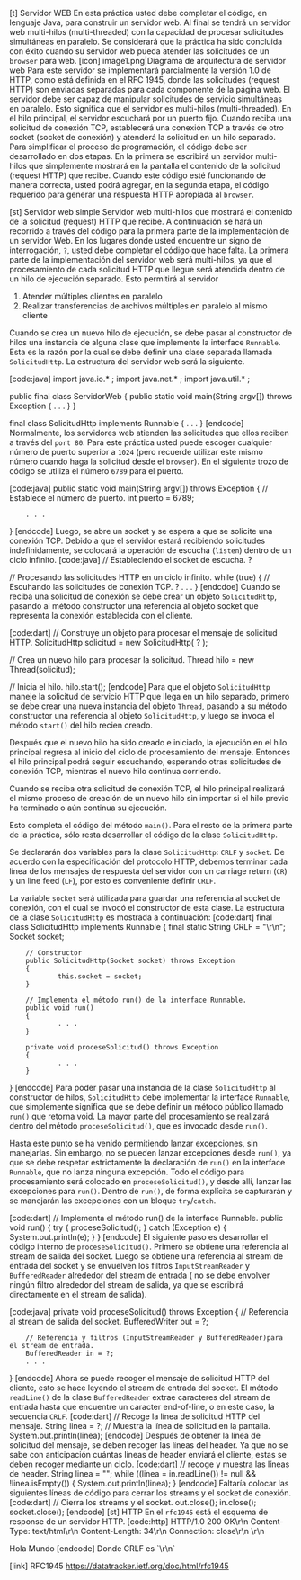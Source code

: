 
[t] Servidor WEB
En esta práctica usted debe completar el código, en lenguaje Java, para construir un servidor web. Al final se tendrá un servidor web multi-hilos (multi-threaded) con la capacidad de procesar solicitudes simultáneas en paralelo. Se considerará que la práctica ha sido concluida con éxito cuando su servidor web pueda atender las solicitudes de un `browser` para web.
[icon] image1.png|Diagrama de arquitectura de servidor web
Para este servidor se implementará parcialmente la versión 1.0 de HTTP, como está definida en el RFC 1945, donde las solicitudes (request HTTP) son enviadas separadas para cada componente de la página web. El servidor debe ser capaz de manipular solicitudes de servicio simultáneas en paralelo. Esto significa que el servidor es multi-hilos (multi-threaded). En el hilo principal, el servidor escuchará por un puerto fijo. Cuando reciba una solicitud de conexión TCP, establecerá una conexión TCP a través de otro socket (socket de conexión) y atenderá la solicitud en un hilo separado. Para simplificar el proceso de programación, el código debe ser desarrollado en dos etapas. En la primera se escribirá un servidor multi-hilos que simplemente mostrará en la pantalla el contenido de la solicitud (request HTTP) que recibe. Cuando este código esté funcionando de manera correcta, usted podrá agregar, en la segunda etapa, el código requerido para generar una respuesta HTTP apropiada al `browser`.

[st] Servidor web simple
Servidor web multi-hilos que mostrará el contenido de la solicitud (request) HTTP que recibe. A continuación se hará un recorrido a través del código para la primera parte de la  implementación de un servidor Web. En los lugares donde usted encuentre un signo de interrogación, `?`, usted debe completar el código que hace falta.
La primera parte de la implementación del servidor web será multi-hilos, ya que el procesamiento de cada solicitud HTTP que llegue será atendida dentro de un hilo de ejecución separado. Esto permitirá al servidor
1. Atender múltiples clientes en paralelo
2. Realizar transferencias de archivos múltiples en paralelo al mismo cliente

Cuando se crea un nuevo hilo de ejecución, se debe pasar al constructor de hilos una instancia de alguna clase que implemente la interface `Runnable`. Esta es la razón por la cual se debe definir una clase separada llamada `SolicitudHttp`. La estructura del servidor web será la siguiente.

[code:java]
import java.io.* ;
import java.net.* ;
import java.util.* ;

public final class ServidorWeb {
        public static void main(String argv[]) throws Exception {
                . . .
        }
}

final class SolicitudHttp implements Runnable {
        . . .
}
[endcode]
Normalmente, los servidores web atienden las solicitudes que ellos reciben a través del `port 80`. Para este práctica usted puede escoger cualquier número de puerto superior a `1024` (pero recuerde utilizar este mismo número cuando haga la solicitud desde el `browser`). En el siguiente trozo de código se utiliza el número `6789` para el puerto.

[code:java]
public static void main(String argv[]) throws Exception {
        // Establece el número de puerto.
        int puerto = 6789;

        . . .
}
[endcode]
Luego, se abre un socket y se espera a que se solicite una conexión TCP. Debido a que el servidor estará recibiendo solicitudes indefinidamente, se colocará la operación de escucha (`listen`) dentro de un ciclo infinito. 
[code:java]
// Estableciendo el socket de escucha.
?

// Procesando las solicitudes HTTP en un ciclo infinito.
while (true) {
        // Escuhando las solicitudes de conexión TCP.
        ?
        . . .
}
[endcdoe]
Cuando se reciba una solicitud de conexión se debe crear un objeto `SolicitudHttp`, pasando al método constructor una referencia al objeto socket que representa la conexión establecida con el cliente.

[code:dart]
// Construye un objeto para procesar el mensaje de solicitud HTTP.
SolicitudHttp solicitud = new SolicitudHttp( ? );

// Crea un nuevo hilo para procesar la solicitud.
Thread hilo = new Thread(solicitud);

// Inicia el hilo.
hilo.start();
[endcode]
Para que el objeto `SolicitudHttp` maneje la solicitud de servicio HTTP que llega en un hilo separado, primero se debe crear una nueva instancia del objeto `Thread`, pasando a su método constructor una referencia al objeto `SolicitudHttp`, y luego se invoca el método `start()` del hilo recien creado.

Después que el nuevo hilo ha sido creado e iniciado, la ejecución en el hilo principal regresa al inicio del ciclo de procesamiento del mensaje. Entonces el hilo principal podrá seguir escuchando, esperando otras solicitudes de conexión TCP, mientras el nuevo hilo continua corriendo. 

Cuando se reciba otra solicitud de conexión TCP, el hilo principal realizará el mismo proceso de creación de un nuevo hilo sin importar si el hilo previo ha terminado o aún continua su ejecución.

Esto completa el código del método `main()`. Para el resto de la primera parte de la práctica, sólo resta desarrollar el código de la clase `SolicitudHttp`.

Se declararán dos variables para la clase `SolicitudHttp`: `CRLF` y `socket`. De acuerdo con la especificación del protocolo HTTP, debemos terminar cada línea de los mensajes de respuesta del servidor con un carriage return (`CR`) y un line feed (`LF`), por esto es conveniente definir `CRLF`. 

La variable `socket` será utilizada para guardar una referencia al socket de conexión, con el cual se invocó el constructor de esta clase. La estructura de la clase `SolicitudHttp` es mostrada a continuación:
[code:dart]
final class SolicitudHttp implements Runnable {
        final static String CRLF = "\r\n";
        Socket socket;

        // Constructor
        public SolicitudHttp(Socket socket) throws Exception 
        {
                this.socket = socket;
        }

        // Implementa el método run() de la interface Runnable.
        public void run()
        {
                . . .
        }

        private void proceseSolicitud() throws Exception
        {
                . . .
        }
}
[endcode]
Para poder pasar una instancia de la clase `SolicitudHttp` al constructor de hilos, `SolicitudHttp` debe implementar la interface `Runnable`, que simplemente significa que se debe definir un método público llamado `run()` que retorna void. La mayor parte del procesamiento se realizará dentro del método `proceseSolicitud()`, que es invocado desde `run()`.

Hasta este punto se ha venido permitiendo lanzar excepciones, sin manejarlas. Sin embargo, no se pueden lanzar excepciones desde `run()`, ya que se debe respetar estrictamente la declaración de `run()` en la interface `Runnable`, que no lanza ninguna excepción. Todo el código para procesamiento será colocado en `proceseSolicitud()`, y desde allí, lanzar las excepciones para `run()`. Dentro de `run()`, de forma explícita se capturarán y se manejarán las excepciones con un bloque `try`/`catch`.

[code:dart]
// Implementa el método run() de la interface Runnable.
public void run() {
        try {
                proceseSolicitud();
        } catch (Exception e) {
                System.out.println(e);
        }
}
[endcode]
El siguiente paso es desarrollar el código interno de `proceseSolicitud()`. Primero se obtiene una referencia al stream de salida del socket. Luego se obtiene una referencia al stream de entrada del socket y se envuelven los filtros `InputStreamReader` y `BufferedReader` alrededor del stream de entrada ( no se debe envolver ningún filtro alrededor del stream de salida, ya que se escribirá directamente en el stream de salida).

[code:java]
private void proceseSolicitud() throws Exception {
        // Referencia al stream de salida del socket.
        BufferedWriter out = ?;

        // Referencia y filtros (InputStreamReader y BufferedReader)para el stream de entrada.
        BufferedReader in = ?;
        . . .
}
[endcode]
Ahora se puede recoger el mensaje de solicitud HTTP del cliente, esto se hace leyendo el stream de entrada del socket. El método `readLine()` de la clase `BufferedReader` extrae caracteres del stream de entrada hasta que encuentre un caracter end-of-line, o en este caso, la secuencia `CRLF`.
[code:dart]
// Recoge la línea de solicitud HTTP del mensaje.
String linea = ?;
// Muestra la línea de solicitud en la pantalla.
System.out.println(linea);
[endcode]
Después de obtener la línea de solicitud del mensaje, se deben recoger las líneas del header. Ya que no se sabe con anticipación cuántas líneas de header enviará el cliente, estas se deben recoger mediante un ciclo.
[code:dart]
// recoge y muestra las líneas de header.
String linea = "";
while ((linea = in.readLine()) != null && !linea.isEmpty()) {
  System.out.println(linea);
}
[endcode]
Faltaría colocar las siguientes líneas de código para cerrar los streams y el socket de conexión.
[code:dart]
// Cierra los streams y el socket.
out.close();
in.close();
socket.close();
[endcode]
[st] HTTP 
En el `rfc1945` está el esquema de response de un servidor HTTP. 
[code:http]
HTTP/1.0 200 OK\r\n
Content-Type: text/html\r\n
Content-Length: 34\r\n
Connection: close\r\n
\r\n
<html><body>Hola Mundo</body></html>
[endcode]
Donde CRLF es `\r\n`

[link] RFC1945 https://datatracker.ietf.org/doc/html/rfc1945